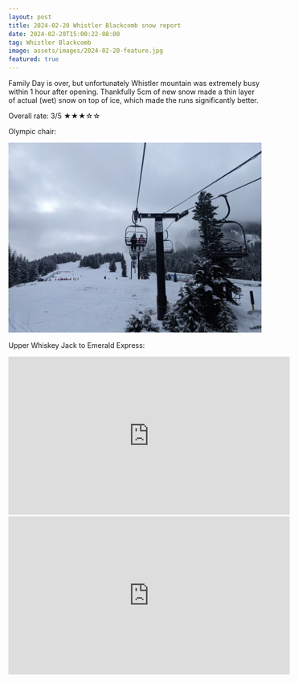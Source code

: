 ```yaml
---
layout: post
title: 2024-02-20 Whistler Blackcomb snow report
date: 2024-02-20T15:00:22-08:00
tag: Whistler Blackcomb
image: assets/images/2024-02-20-feature.jpg
featured: true
---
```

Family Day is over, but unfortunately Whistler mountain was extremely busy within 1 hour after opening. Thankfully 5cm of new snow made a thin layer of actual (wet) snow on top of ice, which made the runs significantly better.

Overall rate: 3/5 ★★★☆☆

Olympic chair:

![](/assets/images/2024-02-20-olympic-chair.jpg)

Upper Whiskey Jack to Emerald Express:
<iframe width="560" height="315" src="https://www.youtube.com/embed/DgBdPYGCh80?si=iBeIYj-EhV7SMxBe" title="YouTube video player" frameborder="0" allow="accelerometer; autoplay; clipboard-write; encrypted-media; gyroscope; picture-in-picture; web-share" allowfullscreen></iframe>

<iframe width="560" height="315" src="https://www.youtube.com/embed/8BF_Yj_qFr8?si=GBbUpeYfGPPWPpre" title="YouTube video player" frameborder="0" allow="accelerometer; autoplay; clipboard-write; encrypted-media; gyroscope; picture-in-picture; web-share" allowfullscreen></iframe>
